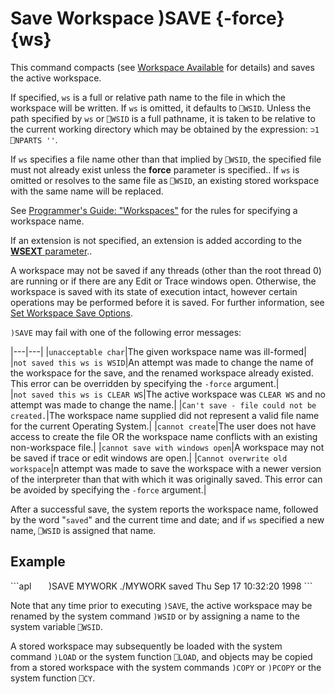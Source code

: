 




<h1 class="heading"><span class="name">Save Workspace</span> <span class="command">)SAVE {-force} {ws}</span></h1>



This command compacts (see [Workspace Available](../system-functions/wa.md) for details) and saves the active workspace.


If specified, `ws` is a full or relative path name to the file in which the workspace will be written. If `ws` is omitted, it defaults to `⎕WSID`. Unless the path specified by `ws` or `⎕WSID` is a full pathname, it is taken to be relative to the current working directory which may be obtained by the expression: `⊃1 ⎕NPARTS ''`.


If  `ws` specifies a file name other than that implied by  `⎕WSID`, the specified file must not already exist unless the **force** parameter is specified.. If `ws` is omitted or resolves to the same file as  `⎕WSID`, an existing stored workspace with the same name will be replaced.


See [Programmer's Guide: "Workspaces"](../../../programming-reference-guide/introduction/workspaces) for the rules for specifying a workspace name.


If an extension is not specified, an extension is added according to the [**WSEXT** parameter](../../../windows-installation-and-configuration-guide/configuration-parameters/configuration-parameters)..


A workspace may not be saved if any threads (other than the root thread 0) are running or if there are any Edit or Trace windows open. Otherwise, the workspace is saved with its state of execution intact, however certain operations may be performed before it is saved. For further information, see [Set Workspace Save Options](../the-i-beam-operator/set-workspace-save-options.md).




`)SAVE` may fail with one of the following error messages:


|---|---|
|`unacceptable char`|The given workspace name was ill-formed|
|`not saved this ws is WSID`|An attempt was made to change the name of the workspace for the save, and the renamed workspace already existed. This error can be overridden by specifying the `-force` argument.|
|`not saved this ws is CLEAR WS`|The active workspace was `CLEAR WS` and no attempt was made to change the name.|
|`Can't save - file could not be created.`|The workspace name supplied did not represent a valid file name for the current Operating System.|
|`cannot create`|The user does not have access to create the file OR the workspace name conflicts with an existing non-workspace file.|
|`cannot save with windows open`|A workspace may not be saved if trace or edit windows are open.|
|`Cannot overwrite old workspace`|n attempt was made to save the workspace with a newer version of the interpreter than that with which it was originally saved. This error can be avoided by specifying the `-force` argument.|


After a successful save, the system reports the workspace name, followed by the word  "`saved`" and the current time and date; and if `ws` specified a new name, `⎕WSID` is assigned that name.


<h2 class="example">Example</h2>
```apl
      )SAVE MYWORK
./MYWORK saved Thu Sep 17 10:32:20 1998
```


Note that any time prior to executing `)SAVE`, the active workspace may be renamed by the system command `)WSID` or by assigning a name to the system variable `⎕WSID`.


A stored workspace may subsequently be loaded with the system command `)LOAD` or the system function `⎕LOAD`, and objects may be copied from a stored workspace with the system commands `)COPY` or `)PCOPY` or the system function `⎕CY`.



